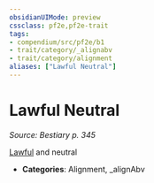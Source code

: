 ```yaml
---
obsidianUIMode: preview
cssclass: pf2e,pf2e-trait
tags:
- compendium/src/pf2e/b1
- trait/category/_alignabv
- trait/category/alignment
aliases: ["Lawful Neutral"]
---
```

# Lawful Neutral  
*Source: Bestiary p. 345*  

[Lawful](lawful.md "Lawful Alignment Trait") and neutral

- **Categories**: Alignment, _alignAbv